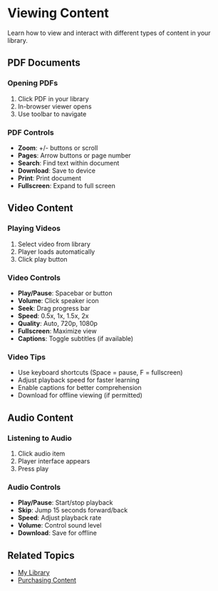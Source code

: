 ﻿# Viewing Content

Learn how to view and interact with different types of content in your library.

## PDF Documents

### Opening PDFs
1. Click PDF in your library
2. In-browser viewer opens
3. Use toolbar to navigate

### PDF Controls
- **Zoom**: +/- buttons or scroll
- **Pages**: Arrow buttons or page number
- **Search**: Find text within document
- **Download**: Save to device
- **Print**: Print document
- **Fullscreen**: Expand to full screen

## Video Content

### Playing Videos
1. Select video from library
2. Player loads automatically
3. Click play button

### Video Controls
- **Play/Pause**: Spacebar or button
- **Volume**: Click speaker icon
- **Seek**: Drag progress bar
- **Speed**: 0.5x, 1x, 1.5x, 2x
- **Quality**: Auto, 720p, 1080p
- **Fullscreen**: Maximize view
- **Captions**: Toggle subtitles (if available)

### Video Tips
- Use keyboard shortcuts (Space = pause, F = fullscreen)
- Adjust playback speed for faster learning
- Enable captions for better comprehension
- Download for offline viewing (if permitted)

## Audio Content

### Listening to Audio
1. Click audio item
2. Player interface appears
3. Press play

### Audio Controls
- **Play/Pause**: Start/stop playback
- **Skip**: Jump 15 seconds forward/back
- **Speed**: Adjust playback rate
- **Volume**: Control sound level
- **Download**: Save for offline

## Related Topics

- [My Library](my-library.md)
- [Purchasing Content](purchasing-content.md)
